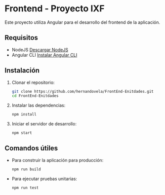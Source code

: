 
# Frontend - Proyecto IXF

Este proyecto utiliza Angular para el desarrollo del frontend de la aplicación.

## Requisitos

- NodeJS [Descargar NodeJS](https://nodejs.org/en/download/)
- Angular CLI [Instalar Angular CLI](https://angular.io/cli)

## Instalación

1. Clonar el repositorio:
   ```bash
   git clone https://github.com/hernandovela/FrontEnd-Enitdades.git
   cd FrontEnd-Enitdades
   ```

2. Instalar las dependencias:
   ```bash
   npm install
   ```

3. Iniciar el servidor de desarrollo:
   ```bash
   npm start
   ```

## Comandos útiles

- Para construir la aplicación para producción:
  ```bash
  npm run build
  ```

- Para ejecutar pruebas unitarias:
  ```bash
  npm run test
  ```
